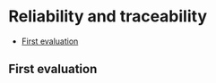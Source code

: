 # Reliability and traceability

<!-- TOC START min:2 max:2 link:true asterisk:false update:true -->
- [First evaluation](#first-evaluation)
<!-- TOC END -->

## First evaluation
